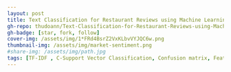 ```yaml
---
layout: post
title: Text Classification for Restaurant Reviews using Machine Learning models
gh-repo: thudoann/Text-Classification-for-Restaurant-Reviews-using-Machine-Learning-models
gh-badge: [star, fork, follow]
cover-img: /assets/img/1*FRd4BsrZ2VxKLbvVYJQC6w.png
thumbnail-img: /assets/img/market-sentiment.png
#share-img: /assets/img/path.jpg
tags: [TF-IDF , C-Support Vector Classification, Confusion matrix, Feature importance]
---
```



